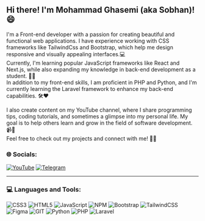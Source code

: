 ## Hi there! I'm Mohammad Ghasemi (aka Sobhan)! 😄

I'm a Front-end developer with a passion for creating beautiful and functional web applications. I have experience working with CSS frameworks like TailwindCss and Bootstrap, which help me design responsive and visually appealing interfaces.💻<br>
Currently, I'm learning popular JavaScript frameworks like React and Next.js, while also expanding my knowledge in back-end development as a student. 🔭✨<br>
In addition to my front-end skills, I am proficient in PHP and Python, and I'm currently learning the Laravel framework to enhance my back-end capabilities. 🛠️❤️<br>

I also create content on my YouTube channel, where I share programming tips, coding tutorials, and sometimes a glimpse into my personal life. My goal is to help others learn and grow in the field of software development. 📹🌱<br>
Feel free to check out my projects and connect with me! 🤗💬



### 🌐 Socials:
[![YouTube](https://img.shields.io/badge/YouTube-%23FF0000.svg?logo=YouTube&logoColor=white)](https://youtube.com/@codingwithsobhan) [![Telegram](https://img.shields.io/badge/Telegram-2CA5E0?style=flat-squeare&logo=telegram&logoColor=white)](https://t.me/sobhan_gh3033)
<hr />

### 💻 Languages and Tools:
![CSS3](https://img.shields.io/badge/css3-%231572B6.svg?style=for-the-badge&logo=css3&logoColor=white) ![HTML5](https://img.shields.io/badge/html5-%23E34F26.svg?style=for-the-badge&logo=html5&logoColor=white) ![JavaScript](https://img.shields.io/badge/javascript-%23323330.svg?style=for-the-badge&logo=javascript&logoColor=%23F7DF1E) ![NPM](https://img.shields.io/badge/npm-FF2D20?style=for-the-badge&logo=npm&logoColor=fff) ![Bootstrap](https://img.shields.io/badge/bootstrap-%238511FA.svg?style=for-the-badge&logo=bootstrap&logoColor=white) ![TailwindCSS](https://img.shields.io/badge/tailwindcss-%2338B2AC.svg?style=for-the-badge&logo=tailwind-css&logoColor=white) ![Figma](https://img.shields.io/badge/figma-%23F24E1E.svg?style=for-the-badge&logo=figma&logoColor=white) ![GIT](https://img.shields.io/badge/Git-fc6d26?style=for-the-badge&logo=git&logoColor=white) ![Python](https://img.shields.io/badge/python-3670A0?style=for-the-badge&logo=python&logoColor=ffdd54) ![PHP](https://img.shields.io/badge/php-4F5B93?style=for-the-badge&logo=php&logoColor=fff) ![Laravel](https://img.shields.io/badge/laravel-FF2D20?style=for-the-badge&logo=laravel&logoColor=fff)

